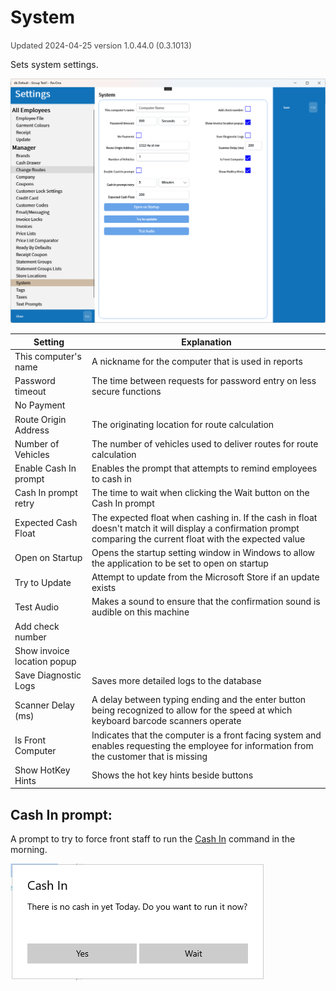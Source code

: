 # System
<span style="font-size:.8rem;opacity:.8">Updated 2024-04-25 version 1.0.44.0 (0.3.1013)</span>

Sets system settings.

![System](../../../.attachments/Documentation/System.png "System")

| Setting | Explanation |
| --- | --- |
| This computer's name | A nickname for the computer that is used in reports |
| Password timeout | The time between requests for password entry on less secure functions |
| No Payment | |
| Route Origin Address | The originating location for route calculation |
| Number of Vehicles | The number of vehicles used to deliver routes for route calculation |
| Enable Cash In prompt | Enables the prompt that attempts to remind employees to cash in |
| Cash In prompt retry | The time to wait when clicking the Wait button on the Cash In prompt |
| Expected Cash Float | The expected float when cashing in. If the cash in float doesn't match it will display a confirmation prompt comparing the current float with the expected value |
| Open on Startup | Opens the startup setting window in Windows to allow the application to be set to open on startup |
| Try to Update | Attempt to update from the Microsoft Store if an update exists |
| Test Audio | Makes a sound to ensure that the confirmation sound is audible on this machine |
| Add check number | |
| Show invoice location popup | |
| Save Diagnostic Logs | Saves more detailed logs to the database |
| Scanner Delay (ms) | A delay between typing ending and the enter button being recognized to allow for the speed at which keyboard barcode scanners operate |
|Is Front Computer | Indicates that the computer is a front facing system and enables requesting the employee for information from the customer that is missing |
| Show HotKey Hints | Shows the hot key hints beside buttons |

## Cash In prompt:

A prompt to try to force front staff to run the [Cash In](../../Commands/Cash-In%257COut-—-CAI%257CCAO.md) command in the morning.

![Cash In prompt](../../../.attachments/Documentation/System-CashInPrompt.png "Cash In prompt")